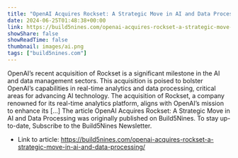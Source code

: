 ```yaml
---
title: "OpenAI Acquires Rockset: A Strategic Move in AI and Data Processing"
date: 2024-06-25T01:48:38+00:00
link: https://build5nines.com/openai-acquires-rockset-a-strategic-move-in-ai-and-data-processing/
showShare: false
showReadTime: false
thumbnail: images/ai.png
tags: ["build5nines.com"]
---
```

OpenAI’s recent acquisition of Rockset is a significant milestone in the AI and data management sectors. This acquisition is poised to bolster OpenAI’s capabilities in real-time analytics and data processing, critical areas for advancing AI technology. The acquisition of Rockset, a company renowned for its real-time analytics platform, aligns with OpenAI’s mission to enhance its […]
The article OpenAI Acquires Rockset: A Strategic Move in AI and Data Processing was originally published on Build5Nines. To stay up-to-date, Subscribe to the Build5Nines Newsletter.

- Link to article: https://build5nines.com/openai-acquires-rockset-a-strategic-move-in-ai-and-data-processing/